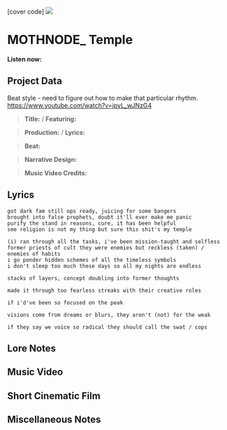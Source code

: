 [cover code] ![](57175019_319474918741616_8502199518755923887_n.jpg)

# MOTHNODE_ Temple

**Listen now:** 

## Project Data

Beat style - need to figure out how to make that particular rhythm. https://www.youtube.com/watch?v=jpyL_wJNzG4

> **Title:**  / **Featuring:** 

> **Production:**  / **Lyrics:** 

> **Beat:**

> **Narrative Design:**

> **Music Video Credits:**


## Lyrics

```
got dark fam still ops ready, juicing for some bangers
brought into false prophets, doubt it'll ever make me panic
purify the stand in reasons, cure, it has been helpful
see religion is not my thing but sure this shit's my temple

(i) ran through all the tasks, i've been mission-taught and selfless
former priests of cult they were enemies but reckless (taken) / enemies of habits
i go ponder hidden schemes of all the timeless symbols
i don't sleep too much these days so all my nights are endless

stacks of layers, concept doubling into former thoughts

made it through too fearless streaks with their creative roles

if i'd've been so focused on the peak

visions come from dreams or blurs, they aren't (not) for the weak

if they say we voice so radical they should call the swat / cops

```

## Lore Notes

## Music Video

## Short Cinematic Film

## Miscellaneous Notes
